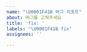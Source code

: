 ```yaml
---
name: "\U0001F41B 버그 리포트"
about: 버그를 고쳐주세요
title: 'fix: '
labels: "\U0001F41B fix"
assignees: ''

---
```


<!--

**버그 설명**
발생되는 문제에 대해 간단하게 설명해 주세요

**버그 발생 단계**
동작을 재현하는 단계:
1. '...'로 이동합니다.
2. '....'을 클릭합니다.
3. '....'까지 아래로 스크롤합니다.
4. 오류 보기

**목표하는 동작**
원래대로 작동해야 되는 동작에 대해 적어 주세요
추가적으로 버그로 짐작되는 이유가 있다면 같이 적어주세요

**ETC**
스크린샷이나 기능 등 추가 자료를 기술해 주세요

-->